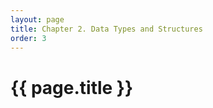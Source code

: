 ```yaml
---
layout: page
title: Chapter 2. Data Types and Structures
order: 3
---
```


<h1>{{ page.title }} </h1>

